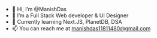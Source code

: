 - 👋 Hi, I’m @ManishDas
- 👀 I’m a Full Stack Web developer & UI Designer
- 🌱 Currently learning Next.JS, PlanetDB, DSA
- 📫 You can reach me at manishdas11811480@gmail.com 

<!---
ManishDass/ManishDass is a ✨ special ✨ repository because its `README.md` (this file) appears on your GitHub profile.
You can click the Preview link to take a look at your changes.
--->
